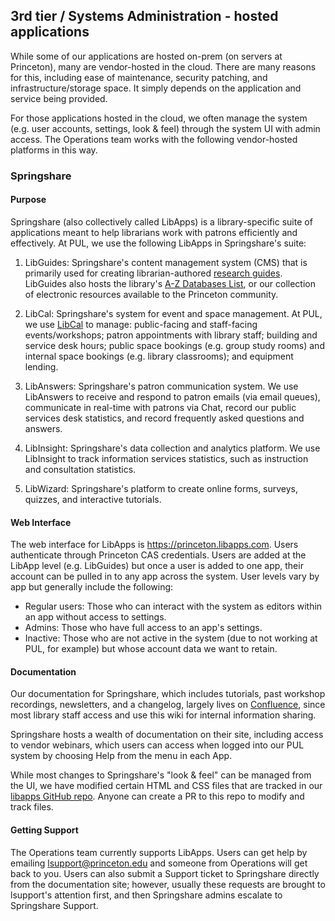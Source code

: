 ## 3rd tier / Systems Administration - hosted applications 

While some of our applications are hosted on-prem (on servers at Princeton), many are vendor-hosted in the cloud. There are many reasons for this, including ease of maintenance, security patching, and infrastructure/storage space. It simply depends on the application and service being provided. 

For those applications hosted in the cloud, we often manage the system (e.g. user accounts, settings, look & feel) through the system UI with admin access. The Operations team works with the following vendor-hosted platforms in this way. 

### Springshare

#### Purpose

Springshare (also collectively called LibApps) is a library-specific suite of applications meant to help librarians work with patrons efficiently and effectively. At PUL, we use the following LibApps in Springshare's suite: 

1. LibGuides: Springshare's content management system (CMS) that is primarily used for creating librarian-authored [research guides](https://libguides.princeton.edu/). LibGuides also hosts the library's [A-Z Databases List](https://libguides.princeton.edu/az.php), or our collection of electronic resources available to the Princeton community. 

2. LibCal: Springshare's system for event and space management. At PUL, we use [LibCal](https://libcal.princeton.edu) to manage: public-facing and staff-facing events/workshops; patron appointments with library staff; building and service desk hours; public space bookings (e.g. group study rooms) and internal space bookings (e.g. library classrooms); and equipment lending. 

3. LibAnswers: Springshare's patron communication system. We use LibAnswers to receive and respond to patron emails (via email queues), communicate in real-time with patrons via Chat, record our public services desk statistics, and record frequently asked questions and answers. 

4. LibInsight: Springshare's data collection and analytics platform. We use LibInsight to track information services statistics, such as instruction and consultation statistics. 

5. LibWizard: Springshare's platform to create online forms, surveys, quizzes, and interactive tutorials. 

#### Web Interface

The web interface for LibApps is https://princeton.libapps.com. Users authenticate through Princeton CAS credentials. Users are added at the LibApp level (e.g. LibGuides) but once a user is added to one app, their account can be pulled in to any app across the system. User levels vary by app but generally include the following: 
- Regular users: Those who can interact with the system as editors within an app without access to settings.
- Admins: Those who have full access to an app's settings.
- Inactive: Those who are not active in the system (due to not working at PUL, for example) but whose account data we want to retain. 

#### Documentation 

Our documentation for Springshare, which includes tutorials, past workshop recordings, newsletters, and a changelog, largely lives on [Confluence](https://pul-confluence.atlassian.net/wiki/), since most library staff access and use this wiki for internal information sharing.

Springshare hosts a wealth of documentation on their site, including access to vendor webinars, which users can access when logged into our PUL system by choosing Help from the menu in each App. 

While most changes to Springshare's "look & feel" can be managed from the UI, we have modified certain HTML and CSS files that are tracked in our [libapps GitHub repo](https://github.com/pulibrary/libapps). Anyone can create a PR to this repo to modify and track files. 

#### Getting Support

The Operations team currently supports LibApps. Users can get help by emailing lsupport@princeton.edu and someone from Operations will get back to you. Users can also submit a Support ticket to Springshare directly from the documentation site; however, usually these requests are brought to lsupport's attention first, and then Springshare admins escalate to Springshare Support. 